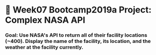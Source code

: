 # 🚀 Week07 Bootcamp2019a Project: Complex NASA API

### Goal: Use NASA's API to return all of their facility locations (~400). Display the name of the facility, its location, and the weather at the facility currently.
